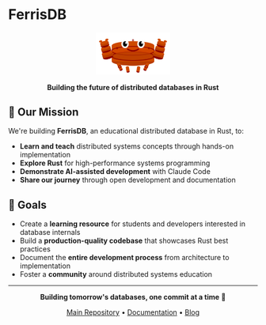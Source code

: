 # FerrisDB

<div align="center">
  <img src="https://github.com/ferrisdb/ferrisdb/raw/main/docs/assets/images/ferrisdb_logo.svg" alt="FerrisDB Logo" width="150">
  
  **Building the future of distributed databases in Rust**
</div>

## 🎯 Our Mission

We're building **FerrisDB**, an educational distributed database in Rust, to:

- **Learn and teach** distributed systems concepts through hands-on implementation
- **Explore Rust** for high-performance systems programming
- **Demonstrate AI-assisted development** with Claude Code
- **Share our journey** through open development and documentation

## 🚀 Goals

- Create a **learning resource** for students and developers interested in database internals
- Build a **production-quality codebase** that showcases Rust best practices
- Document the **entire development process** from architecture to implementation
- Foster a **community** around distributed systems education

---

<div align="center">
  
**Building tomorrow's databases, one commit at a time** 🚀

[Main Repository](https://github.com/ferrisdb/ferrisdb) • [Documentation](https://ferrisdb.org) • [Blog](https://ferrisdb.org/blog)

</div>
